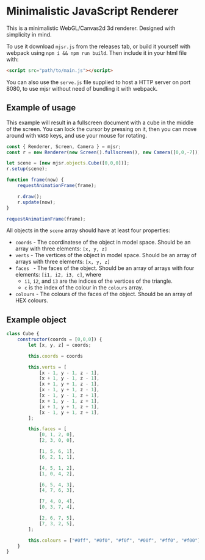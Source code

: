 # Minimalistic JavaScript Renderer

This is a minimalistic WebGL/Canvas2d 3d renderer.
Designed with simplicity in mind.

To use it download `mjsr.js` from the releases tab, or build it yourself with webpack using `npm i && npm run build`. Then include it in your html file with:
```html
<script src="path/to/main.js"></script>
```

You can also use the `serve.js` file supplied to host a HTTP server on port 8080, to use mjsr without need of bundling it with webpack.

## Example of usage

This example will result in a fullscreen document with a cube in the middle of the screen. You can lock the cursor by pressing on it, then you can move around with `WASD` keys, and use your mouse for rotating.

```js
const { Renderer, Screen, Camera } = mjsr;
const r = new Renderer(new Screen().fullscreen(), new Camera([0,0,-7]));

let scene = [new mjsr.objects.Cube([0,0,0])];
r.setup(scene);

function frame(now) {
	requestAnimationFrame(frame);

	r.draw();
	r.update(now);
}

requestAnimationFrame(frame);
```
All objects in the `scene` array should have at least four properties:
* `coords` - The coordinatese of the object in model space. Should be an array with three elements: `[x, y, z]`
* `verts` - The vertices of the object in model space. Should be an array of arrays with three elements: `[x, y, z]`
* `faces ` - The faces of the object. Should be an array of arrays with four elements: `[i1, i2, i3, c]`, where 
  - `i1`, `i2`, and `i3` are the indices of the vertices of the triangle.
  - `c` is the index of the colour in the `colours` array.
* `colours` - The colours of the faces of the object. Should be an array of HEX colours.
## Example object
```js
class Cube {
	constructor(coords = [0,0,0]) {
		let [x, y, z] = coords;

		this.coords = coords

		this.verts = [
			[x - 1, y - 1, z - 1],
			[x + 1, y - 1, z - 1],
			[x + 1, y + 1, z - 1],
			[x - 1, y + 1, z - 1],
			[x - 1, y - 1, z + 1],
			[x + 1, y - 1, z + 1],
			[x + 1, y + 1, z + 1],
			[x - 1, y + 1, z + 1],
		];

		this.faces = [
			[0, 1, 2, 0],
			[2, 3, 0, 0],

			[1, 5, 6, 1],
			[6, 2, 1, 1],

			[4, 5, 1, 2],
			[1, 0, 4, 2],

			[6, 5, 4, 3],
			[4, 7, 6, 3],

			[7, 4, 0, 4],
			[0, 3, 7, 4],

			[2, 6, 7, 5],
			[7, 3, 2, 5],
		];

		this.colours = ["#0ff", "#0f0", "#f0f", "#00f", "#ff0", "#f00"];
	}
}
```
